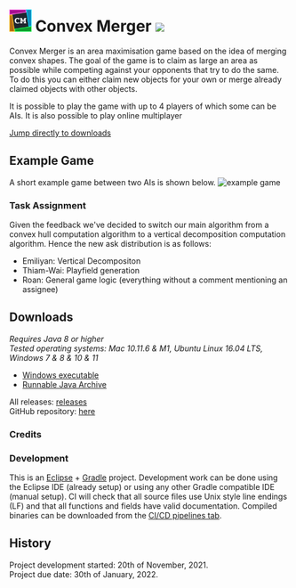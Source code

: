 # <img src="ConvexMerger/assets/assets/logo/64.png" width="40"/> Convex Merger [![](https://img.shields.io/github/release/RoanH/ConvexMerger.svg)](https://github.com/RoanH/ConvexMerger/releases)
Convex Merger is an area maximisation game based on the idea of merging convex shapes. The goal of the game is to claim as large an area as possible while competing against your opponents that try to do the same. To do this you can either claim new objects for your own or merge already claimed objects with other objects.

It is possible to play the game with up to 4 players of which some can be AIs. It is also possible to play online multiplayer

[Jump directly to downloads](#downloads)

## Example Game
A short example game between two AIs is shown below.
![example game](https://i.imgur.com/48W3hwE.gif)


### Task Assignment
Given the feedback we've decided to switch our main algorithm from a convex hull computation algorithm to a vertical decomposition computation algorithm. Hence the new ask distribution is as follows:
- Emiliyan: Vertical Decompositon
- Thiam-Wai: Playfield generation
- Roan: General game logic (everything without a comment mentioning an assignee)

## Downloads
_Requires Java 8 or higher_    
_Tested operating systems: Mac 10.11.6 & M1, Ubuntu Linux 16.04 LTS, Windows 7 & 8 & 10 & 11_    
- [Windows executable](https://github.com/RoanH/KeysPerSecond/releases/download/v8.5/KeysPerSecond-v8.5.exe)    
- [Runnable Java Archive](https://github.com/RoanH/KeysPerSecond/releases/download/v8.5/KeysPerSecond-v8.5.jar)

All releases: [releases](https://github.com/RoanH/KeysPerSecond/releases)    
GitHub repository: [here](https://github.com/RoanH/KeysPerSecond)    

### Credits


### Development
This is an [Eclipse](https://www.eclipse.org/) + [Gradle](https://gradle.org/) project. Development work can be done using the Eclipse IDE (already setup) or using any other Gradle compatible IDE (manual setup). CI will check that all source files use Unix style line endings (LF) and that all functions and fields have valid documentation. Compiled binaries can be downloaded from the [CI/CD pipelines tab](https://gitlab.com/RoanH/convexmerger/-/pipelines).

## History
Project development started: 20th of November, 2021.    
Project due date: 30th of January, 2022.
